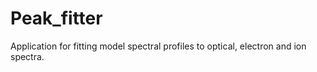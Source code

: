 # Peak_fitter
Application for fitting model spectral profiles to optical, electron and ion spectra.
